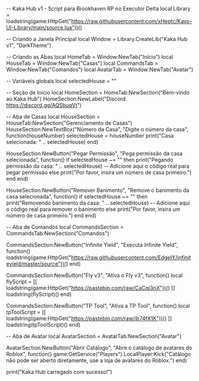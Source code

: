 -- Kaka Hub v1 - Script para Brookhaven RP no Executor Delta
local Library = loadstring(game:HttpGet("https://raw.githubusercontent.com/xHeptc/Kavo-UI-Library/main/source.lua"))()

-- Criando a Janela Principal
local Window = Library.CreateLib("Kaka Hub v1", "DarkTheme")

-- Criando as Abas
local HomeTab = Window:NewTab("Início")
local HouseTab = Window:NewTab("Casas")
local CommandsTab = Window:NewTab("Comandos")
local AvatarTab = Window:NewTab("Avatar")

-- Variáveis globais
local selectedHouse = ""

-- Seção de Início
local HomeSection = HomeTab:NewSection("Bem-vindo ao Kaka Hub")
HomeSection:NewLabel("Discord: https://discord.gg/AQSbuqVt")

-- Aba de Casas
local HouseSection = HouseTab:NewSection("Gerenciamento de Casas")
HouseSection:NewTextBox("Número da Casa", "Digite o número da casa", function(houseNumber)
    selectedHouse = houseNumber
    print("Casa selecionada: " .. selectedHouse)
end)

HouseSection:NewButton("Pegar Permissão", "Pega permissão da casa selecionada", function()
    if selectedHouse ~= "" then
        print("Pegando permissão da casa: " .. selectedHouse)
        -- Adicione aqui o código real para pegar permissão
    else
        print("Por favor, insira um número de casa primeiro.")
    end
end)

HouseSection:NewButton("Remover Banimento", "Remove o banimento da casa selecionada", function()
    if selectedHouse ~= "" then
        print("Removendo banimento da casa: " .. selectedHouse)
        -- Adicione aqui o código real para remover o banimento
    else
        print("Por favor, insira um número de casa primeiro.")
    end
end)

-- Aba de Comandos
local CommandsSection = CommandsTab:NewSection("Comandos")

CommandsSection:NewButton("Infinite Yield", "Executa Infinite Yield", function()
    loadstring(game:HttpGet("https://raw.githubusercontent.com/EdgeIY/infiniteyield/master/source"))()
end)

CommandsSection:NewButton("Fly v3", "Ativa o Fly v3", function()
    local flyScript = [[
        loadstring(game:HttpGet("https://pastebin.com/raw/CaCqj3nX"))()
    ]]
    loadstring(flyScript)()
end)

CommandsSection:NewButton("TP Tool", "Ativa a TP Tool", function()
    local tpToolScript = [[
        loadstring(game:HttpGet("https://pastebin.com/raw/jb74fX1K"))()
    ]]
    loadstring(tpToolScript)()
end)

-- Aba de Avatar
local AvatarSection = AvatarTab:NewSection("Avatar")

AvatarSection:NewButton("Abrir Catálogo", "Abre o catálogo de avatares do Roblox", function()
    game:GetService("Players").LocalPlayer:Kick("Catálogo não pode ser aberto diretamente, use a loja de avatares do Roblox.")
end)

print("Kaka Hub carregado com sucesso!")
